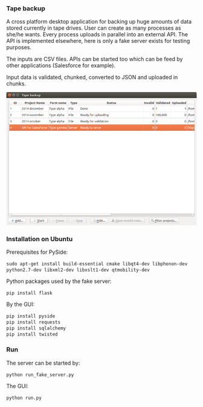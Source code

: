 ### Tape backup ###

A cross platform desktop application for backing up huge amounts of data stored
currently in tape drives. User can create as many processes as she/he wants. 
Every process uploads in parallel into an external API. The API is implemented
elsewhere, here is only a fake server exists for testing purposes.

The inputs are CSV files. APIs can be started too which can be feed by other
applications (Salesforce for example).

Input data is validated, chunked, converted to JSON and uploaded in chunks.

![Main window](/screenshots/main.png?raw=true "Main window")

### Installation on Ubuntu ###

Prerequisites for PySide:

```
sudo apt-get install build-essential cmake libqt4-dev libphonon-dev python2.7-dev libxml2-dev libxslt1-dev qtmobility-dev
```

Python packages used by the fake server:

```
pip install flask
```

By the GUI:

```
pip install pyside
pip install requests
pip install sqlalchemy
pip install twisted

```

### Run ###

The server can be started by:
```
python run_fake_server.py

```

The GUI:
```
python run.py

```

